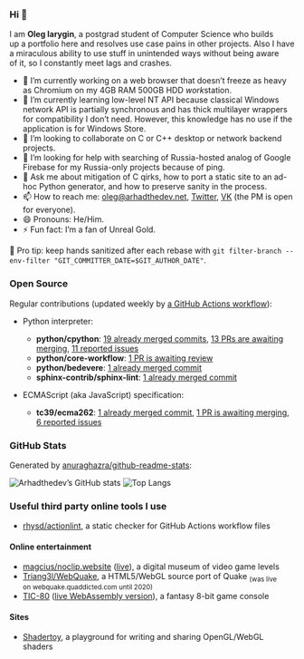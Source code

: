 ### Hi 👋

I am **Oleg Iarygin**, a postgrad student of Computer Science who builds up a portfolio
here and resolves use case pains in other projects. Also I have a miraculous
ability to use stuff in unintended ways without being aware of it, so I
constantly meet lags and crashes.

- 🔭 I’m currently working on a web browser that doesn’t freeze as heavy as
Chromium on my 4GB RAM 500GB HDD *work*station.
- 🌱 I’m currently learning low-level NT API because classical Windows network
API is partially synchronous and has thick multilayer wrappers for
compatibility I don’t need. However, this knowledge has no use if the
application is for Windows Store.
- 👯 I’m looking to collaborate on C or C++ desktop or network backend projects.
- 🤔 I’m looking for help with searching of Russia-hosted analog of Google
Firebase for my Russia-only projects because of ping.
- 💬 Ask me about mitigation of C qirks, how to port a static site to an ad-hoc
Python generator, and how to preserve sanity in the process.
- 📫 How to reach me:
  oleg@arhadthedev.net,
  [Twitter](https://twitter.com/arhadthedev),
  [VK](https://vk.com/arhadthedev) (the PM is open for everyone).
- 😄 Pronouns: He/Him.
- ⚡ Fun fact: I’m a fan of Unreal Gold.

🧼 Pro tip: keep hands sanitized after each rebase with
`git filter-branch --env-filter "GIT_COMMITTER_DATE=$GIT_AUTHOR_DATE"`.


### Open Source

Regular contributions (updated weekly by [a GitHub Actions workflow](https://github.com/arhadthedev/arhadthedev/blob/main/.github/workflows/update.yml)):

- Python interpreter:
  - **python/cpython**: [19 already merged commits](https://github.com/python/cpython/commits?author=arhadthedev), [13 PRs are awaiting merging](https://github.com/python/cpython/pulls/arhadthedev), [11 reported issues](https://github.com/python/cpython/issues?q=is%3Aissue+author%3Aarhadthedev)
  - **python/core-workflow**: [1 PR is awaiting review](https://github.com/python/core-workflow/pulls/arhadthedev)
  - **python/bedevere**: [1 already merged commit](https://github.com/python/bedevere/commits?author=arhadthedev)
  - **sphinx-contrib/sphinx-lint**: [1 already merged commit](https://github.com/sphinx-contrib/sphinx-lint/commits?author=arhadthedev)

- ECMAScript (aka JavaScript) specification:
  - **tc39/ecma262**: [1 already merged commit](https://github.com/tc39/ecma262/commits?author=arhadthedev), [1 PR is awaiting merging](https://github.com/tc39/ecma262/pulls/arhadthedev), [6 reported issues](https://github.com/tc39/ecma262/issues?q=is%3Aissue+author%3Aarhadthedev)


### GitHub Stats

Generated by [anuraghazra/github-readme-stats](https://github.com/anuraghazra/github-readme-stats):

![Arhadthedev’s GitHub stats](https://github-readme-stats.vercel.app/api?username=arhadthedev&show_icons=true)
![Top Langs](https://github-readme-stats.vercel.app/api/top-langs/?username=arhadthedev&layout=compact)


### Useful third party online tools I use

- [rhysd/actionlint](https://rhysd.github.io/actionlint/), a static checker for GitHub Actions workflow files

#### Online entertainment

- [magcius/noclip.website](https://github.com/magcius/noclip.website) ([live](https://noclip.website)), a digital museum of video game levels
- [Triang3l/WebQuake](https://github.com/Triang3l/WebQuake), a HTML5/WebGL source port of Quake <sub>(was live on webquake.quaddicted.com until 2020)</sub>
- [TIC-80](https://github.com/nesbox/TIC-80) ([live WebAssembly version](https://tic80.com/play)), a fantasy 8-bit game console

#### Sites

- [Shadertoy](https://www.shadertoy.com/), a playground for writing and sharing OpenGL/WebGL shaders
